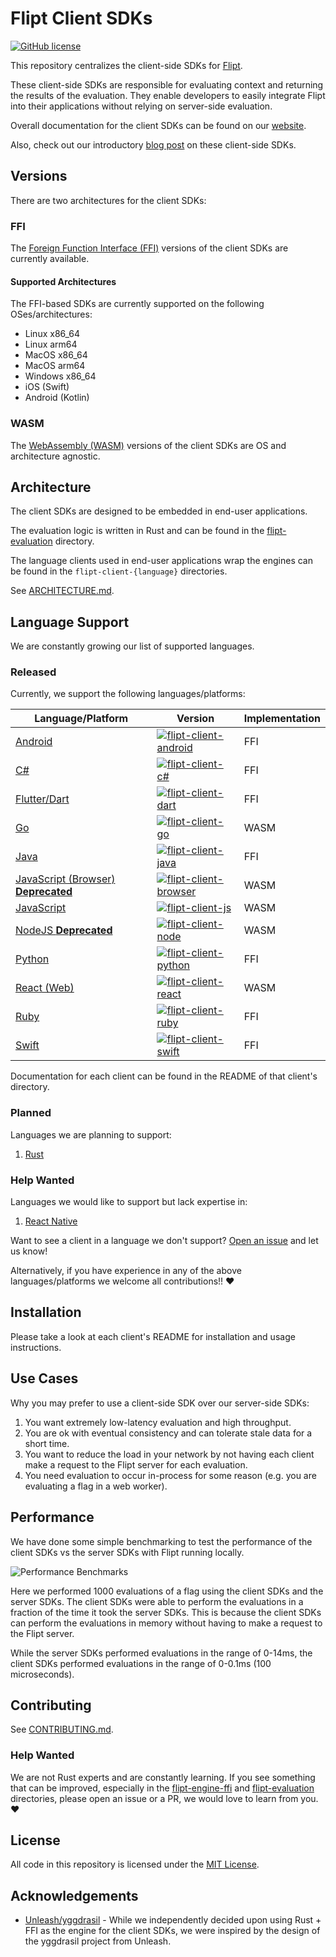 # Flipt Client SDKs

[![GitHub license](https://img.shields.io/github/license/flipt-io/flipt-client-sdks)](https://github.com/flipt-io/flipt-client-sdks/blob/main/LICENSE)

This repository centralizes the client-side SDKs for [Flipt](https://github.com/flipt-io/flipt).

These client-side SDKs are responsible for evaluating context and returning the results of the evaluation. They enable developers to easily integrate Flipt into their applications without relying on server-side evaluation.

Overall documentation for the client SDKs can be found on our [website](https://www.flipt.io/docs/integration/client).

Also, check out our introductory [blog post](https://www.flipt.io/blog/new-client-side-evaluation) on these client-side SDKs.

## Versions

There are two architectures for the client SDKs:

### FFI

The [Foreign Function Interface (FFI)](https://en.wikipedia.org/wiki/Foreign_function_interface) versions of the client SDKs are currently available.

#### Supported Architectures

The FFI-based SDKs are currently supported on the following OSes/architectures:

- Linux x86_64
- Linux arm64
- MacOS x86_64
- MacOS arm64
- Windows x86_64
- iOS (Swift)
- Android (Kotlin)

### WASM

The [WebAssembly (WASM)](https://webassembly.org/) versions of the client SDKs are OS and architecture agnostic.

## Architecture

The client SDKs are designed to be embedded in end-user applications.

The evaluation logic is written in Rust and can be found in the [flipt-evaluation](./flipt-evaluation/) directory.

The language clients used in end-user applications wrap the engines can be found in the `flipt-client-{language}` directories.

See [ARCHITECTURE.md](./ARCHITECTURE.md).

## Language Support

We are constantly growing our list of supported languages.

### Released

Currently, we support the following languages/platforms:

| Language/Platform                                             | Version                                                                                                                                                                                         | Implementation |
| ------------------------------------------------------------- | ----------------------------------------------------------------------------------------------------------------------------------------------------------------------------------------------- | -------------- |
| [Android](./flipt-client-kotlin-android)                      | [![flipt-client-android](https://img.shields.io/maven-central/v/io.flipt/flipt-client-android?label=flipt-client-android)](https://central.sonatype.com/artifact/io.flipt/flipt-client-android) | FFI            |
| [C#](./flipt-client-csharp)                                   | [![flipt-client-c#](https://img.shields.io/nuget/v/flipt.client)](https://www.nuget.org/packages/Flipt.Client/)                                                                                 | FFI            |
| [Flutter/Dart](./flipt-client-dart)                           | [![flipt-client-dart](https://img.shields.io/pub/v/flipt_client.svg)](https://pub.dev/packages/flipt_client)                                                                                    | FFI            |
| [Go](./flipt-client-go)                                       | [![flipt-client-go](https://img.shields.io/github/v/tag/flipt-io/flipt-client-go?filter=v*&label=flipt-client-go)](https://github.com/flipt-io/flipt-client-go)                                 | WASM           |
| [Java](./flipt-client-java)                                   | [![flipt-client-java](https://img.shields.io/maven-central/v/io.flipt/flipt-client-java?label=flipt-client-java)](https://central.sonatype.com/artifact/io.flipt/flipt-client-java)             | FFI            |
| [JavaScript (Browser) **Deprecated**](./flipt-client-browser) | [![flipt-client-browser](https://img.shields.io/npm/v/@flipt-io/flipt-client-browser?label=%40flipt-io%2Fflipt-client-browser)](https://www.npmjs.com/package/@flipt-io/flipt-client-browser)   | WASM           |
| [JavaScript](./flipt-client-js)                               | [![flipt-client-js](https://img.shields.io/npm/v/@flipt-io/flipt-client-js?label=%40flipt-io%2Fflipt-client-js)](https://www.npmjs.com/package/@flipt-io/flipt-client-js)                       | WASM           |
| [NodeJS **Deprecated**](./flipt-client-node)                  | [![flipt-client-node](https://img.shields.io/npm/v/@flipt-io/flipt-client?label=%40flipt-io%2Fflipt-client)](https://www.npmjs.com/package/@flipt-io/flipt-client)                              | WASM           |
| [Python](./flipt-client-python)                               | [![flipt-client-python](https://img.shields.io/pypi/v/flipt-client.svg)](https://pypi.org/project/flipt-client)                                                                                 | FFI            |
| [React (Web)](./flipt-client-react)                           | [![flipt-client-react](https://img.shields.io/npm/v/@flipt-io/flipt-client-react?label=%40flipt-io%2Fflipt-client-react)](https://www.npmjs.com/package/@flipt-io/flipt-client-react)           | WASM           |
| [Ruby](./flipt-client-ruby)                                   | [![flipt-client-ruby](https://badge.fury.io/rb/flipt_client.svg)](https://badge.fury.io/rb/flipt_client)                                                                                        | FFI            |
| [Swift](./flipt-client-swift)                                 | [![flipt-client-swift](https://img.shields.io/github/v/tag/flipt-io/flipt-client-swift?filter=v*&label=flipt-client-swift)](https://github.com/flipt-io/flipt-client-swift)                     | FFI            |

Documentation for each client can be found in the README of that client's directory.

### Planned

Languages we are planning to support:

1. [Rust](https://github.com/flipt-io/flipt-client-sdks/issues/83)

### Help Wanted

Languages we would like to support but lack expertise in:

1. [React Native](https://github.com/flipt-io/flipt-client-sdks/issues/345)

Want to see a client in a language we don't support? [Open an issue](https://github.com/flipt-io/flipt-client-sdks/issues/new?assignees=&labels=new-language&projects=&template=new_language.yml) and let us know!

Alternatively, if you have experience in any of the above languages/platforms we welcome all contributions!! ❤️

## Installation

Please take a look at each client's README for installation and usage instructions.

## Use Cases

Why you may prefer to use a client-side SDK over our server-side SDKs:

1. You want extremely low-latency evaluation and high throughput.
1. You are ok with eventual consistency and can tolerate stale data for a short time.
1. You want to reduce the load in your network by not having each client make a request to the Flipt server for each evaluation.
1. You need evaluation to occur in-process for some reason (e.g. you are evaluating a flag in a web worker).

## Performance

We have done some simple benchmarking to test the performance of the client SDKs vs the server SDKs with Flipt running locally.

![Performance Benchmarks](.github/images/performance.png)

Here we performed 1000 evaluations of a flag using the client SDKs and the server SDKs. The client SDKs were able to perform the evaluations in a fraction of the time it took the server SDKs. This is because the client SDKs can perform the evaluations in memory without having to make a request to the Flipt server.

While the server SDKs performed evaluations in the range of 0-14ms, the client SDKs performed evaluations in the range of 0-0.1ms (100 microseconds).

## Contributing

See [CONTRIBUTING.md](./CONTRIBUTING.md).

### Help Wanted

We are not Rust experts and are constantly learning. If you see something that can be improved, especially in the [flipt-engine-ffi](./flipt-engine-ffi/) and [flipt-evaluation](./flipt-evaluation/) directories, please open an issue or a PR, we would love to learn from you. :heart:

## License

All code in this repository is licensed under the [MIT License](./LICENSE).

## Acknowledgements

- [Unleash/yggdrasil](https://github.com/Unleash/yggdrasil) - While we independently decided upon using Rust + FFI as the engine for the client SDKs, we were inspired by the design of the yggdrasil project from Unleash.
